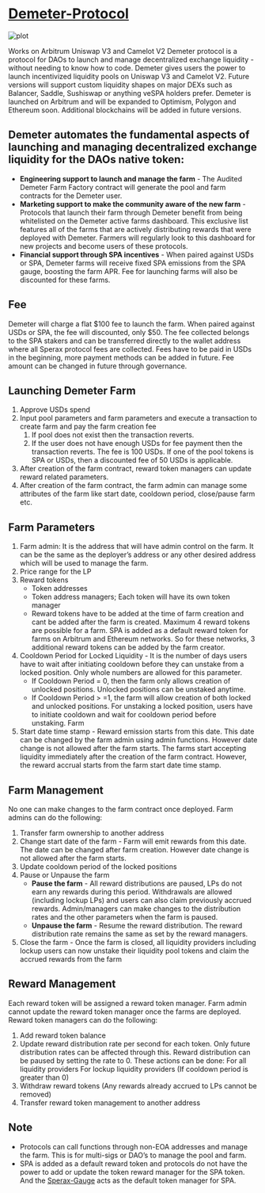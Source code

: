 # [Demeter-Protocol](https://demeter.sperax.io/)

![plot](https://sperax.io/assets/working.88f515ef.png)

Works on Arbitrum Uniswap V3 and Camelot V2
Demeter protocol is a protocol for DAOs to launch and manage decentralized exchange liquidity - without needing to know how to code. Demeter gives users the power to launch incentivized liquidity pools on Uniswap V3 and Camelot V2. Future versions will support custom liquidity shapes on major DEXs such as Balancer, Saddle, Sushiswap or anything veSPA holders prefer. Demeter is launched on Arbitrum and will be expanded to Optimism, Polygon and Ethereum soon. Additional blockchains will be added in future versions.

## Demeter automates the fundamental aspects of launching and managing decentralized exchange liquidity for the DAOs native token: 
* **Engineering support to launch and manage the farm** - The Audited Demeter Farm Factory contract will generate the pool and farm contracts for the Demeter user.
* **Marketing support to make the community aware of the new farm** - Protocols that launch their farm through Demeter benefit from being whitelisted on the Demeter active farms dashboard. This exclusive list features all of the farms that are actively distributing rewards that were deployed with Demeter. Farmers will regularly look to this dashboard for new projects and become users of these protocols.
* **Financial support through SPA incentives** - When paired against USDs or SPA, Demeter farms will receive fixed SPA emissions from the SPA gauge, boosting the farm APR. Fee for launching farms will also be discounted for these farms.

## Fee 
Demeter will charge a flat $100 fee to launch the farm. When paired against USDs or SPA, the fee will discounted, only $50. The fee collected belongs to the SPA stakers and can be transferred directly to the wallet address where all Sperax protocol fees are collected. Fees have to be paid in USDs in the beginning, more payment methods can be added in future. Fee amount can be changed in future through governance.

## Launching Demeter Farm 
1. Approve USDs spend 
2. Input pool parameters and farm parameters and execute a transaction to create farm and pay the farm creation fee
    1. If pool does not exist then the transaction reverts. 
    2. If the user does not have enough USDs for fee payment then the transaction reverts. The fee is 100 USDs. If one of the pool tokens is SPA or USDs, then a discounted fee of 50 USDs is applicable. 
3. After creation of the farm contract, reward token managers can update reward related parameters. 
4. After creation of the farm contract, the farm admin can manage some attributes of the farm like start date, cooldown period, close/pause farm etc.

## Farm Parameters
1. Farm admin: It is the address that will have admin control on the farm. It can be the same as the deployer’s address or any other desired address which will be used to manage the farm. 
2. Price range for the LP 
3. Reward tokens 
    * Token addresses 
    * Token address managers; Each token will have its own token manager 
    * Reward tokens have to be added at the time of farm creation and cant be added after the farm is created. Maximum 4 reward tokens are possible for a farm. SPA is added as a default reward token for       farms on Arbitrum and Ethereum networks. So for these networks, 3 additional reward tokens can be added by the farm creator. 
4. Cooldown Period for Locked Liquidity - It is the number of days users have to wait after initiating cooldown before they can unstake from a locked position. Only whole numbers are allowed for this       parameter. 
    * If Cooldown Period = 0, then the farm only allows creation of unlocked positions. Unlocked positions can be unstaked anytime. 
    * If Cooldown Period > =1, the farm will allow creation of both locked and unlocked positions. For unstaking a locked position, users have to initiate cooldown and wait for cooldown period before     
    unstaking. Farm 
5. Start date time stamp - Reward emission starts from this date. This date can be changed by the farm admin using admin functions. However date change is not allowed after the farm starts. 
The farms start accepting liquidity immediately after the creation of the farm contract. However, the reward accrual starts from the farm start date time stamp.

## Farm Management 
No one can make changes to the farm contract once deployed. Farm admins can do the following: 
1. Transfer farm ownership to another address 
2. Change start date of the farm - Farm will emit rewards from this date. The date can be changed after farm creation. However date change is not allowed after the farm starts. 
3. Update cooldown period of the locked positions 
4. Pause or Unpause the farm 
    * **Pause the farm** - All reward distributions are paused, LPs do not earn any rewards during this period. Withdrawals are allowed (including lockup LPs) and users can also claim previously accrued rewards. Admin/managers can make changes to the distribution rates and the other parameters when the farm is paused. 
    * **Unpause the farm** - Resume the reward distribution. The reward distribution rate remains the same as set by the reward managers. 
5. Close the farm - Once the farm is closed, all liquidity providers including lockup users can now unstake their liquidity pool tokens and claim the accrued rewards from the farm

## Reward Management 
Each reward token will be assigned a reward token manager. Farm admin cannot update the reward token manager once the farms are deployed. Reward token managers can do the following: 
1. Add reward token balance 
2. Update reward distribution rate per second for each token. Only future distribution rates can be affected through this. Reward distribution can be paused by setting the rate to 0. These actions can be done: For all liquidity providers For lockup liquidity providers (If cooldown period is greater than 0) 
3. Withdraw reward tokens (Any rewards already accrued to LPs cannot be removed) 
4. Transfer reward token management to another address 

## Note
* Protocols can call functions through non-EOA addresses and manage the farm. This is for multi-sigs or DAO’s to manage the pool and farm.
* SPA is added as a default reward token and protocols do not have the power to add or update the token reward manager for the SPA token. And the [Sperax-Gauge](https://app-v2.sperax.io/gauge) acts as the default token manager for SPA.
